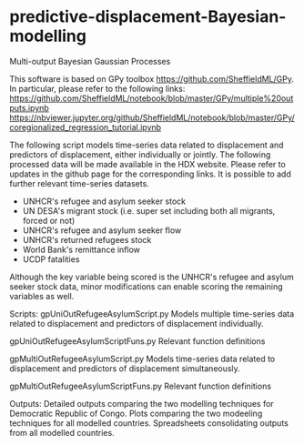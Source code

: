 # predictive-displacement-Bayesian-modelling
Multi-output Bayesian Gaussian Processes

This software is based on GPy toolbox https://github.com/SheffieldML/GPy.
In particular, please refer to the following links:
https://github.com/SheffieldML/notebook/blob/master/GPy/multiple%20outputs.ipynb
https://nbviewer.jupyter.org/github/SheffieldML/notebook/blob/master/GPy/coregionalized_regression_tutorial.ipynb

The following script models time-series data related to displacement and predictors of displacement, either individually or jointly. The following processed data will be made available in the HDX website. Please refer to updates in the github page for the corresponding links. It is possible to add further relevant time-series datasets.
- UNHCR's refugee and asylum seeker stock
- UN DESA's migrant stock (i.e. super set including both all migrants, forced or not)
- UNHCR's refugee and asylum seeker flow
- UNHCR's returned refugees stock
- World Bank's remittance inflow
- UCDP fatalities

Although the key variable being scored is the UNHCR's refugee and asylum seeker stock data, minor modifications can enable scoring the remaining variables as well.

Scripts:
gpUniOutRefugeeAsylumScript.py
Models multiple time-series data related to displacement and predictors of displacement individually.

gpUniOutRefugeeAsylumScriptFuns.py
Relevant function definitions

gpMultiOutRefugeeAsylumScript.py
Models time-series data related to displacement and predictors of displacement simultaneously.

gpMultiOutRefugeeAsylumScriptFuns.py
Relevant function definitions

Outputs:
Detailed outputs comparing the two modelling techniques for Democratic Republic of Congo.
Plots comparing the two modeeling techniques for all modelled countries.
Spreadsheets consolidating outputs from all modelled countries.
